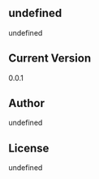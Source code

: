 
## undefined
undefined

## Current Version
0.0.1

## Author
undefined

## License
undefined

        